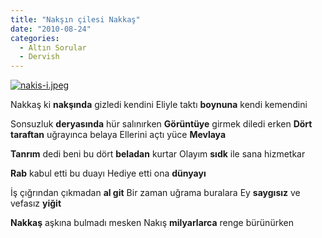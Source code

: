 ```yaml
---
title: "Nakşın çilesi Nakkaş"
date: "2010-08-24"
categories: 
  - Altın Sorular
  - Dervish
---
```


[![nakis-i.jpeg](/uploads/2010/08/nakis-i.jpeg)](/uploads/2010/08/nakis-i.jpeg "nakis-i.jpeg")

[](/uploads/2010/08/nakis-i.jpeg "nakis-i.jpeg")Nakkaş ki **nakşında** gizledi kendini Eliyle taktı **boynuna** kendi kemendini

Sonsuzluk **deryasında** hür salınırken **Görüntüye** girmek diledi erken **Dört taraftan** uğrayınca belaya Ellerini açtı yüce **Mevlaya**

**Tanrım** dedi beni bu dört **beladan** kurtar Olayım **sıdk** ile sana hizmetkar

**Rab** kabul etti bu duayı Hediye etti ona **dünyayı**

İş çığrından çıkmadan **al git** Bir zaman uğrama buralara Ey **saygısız** ve vefasız **yiğit**

**Nakkaş** aşkına bulmadı mesken Nakış **milyarlarca** renge bürünürken
